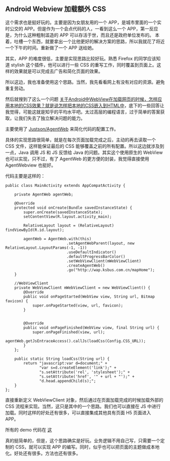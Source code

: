 Android Webview 加载额外 CSS
---

这个需求也是挺好玩的。主要是因为女朋友用的一个 APP，是城市里面的一个实时公交的 APP。但是作为一个会点代码的人，一看到这么一个 APP，第一反应是，为什么这种粗制滥造的 APP 可以存活于世，而且还是政府单位发布的。
本着，吐槽一个东西，就要拿出一个比他更好的解决方案的思路，所以我就花了将近一个下午的时间。重新做了一个 APP 送给她。

其实，APP 的难度很低，主要是实现思路比较好玩。熟悉 Firefox 的同学应该知道 stylish 这个插件，他可以进行一些 CSS 的重写工作，同时覆盖到页面上。这样的效果就是可以完成去广告和简化页面的效果。

所以这边，我也准备使用这个思路。当然，我先看看网上有没有对应的资源。避免重复劳动。

然后就搜到了这么一个问题 [关于Android中WebView在加载网页的时候，怎样应用本地的CSS效果？就是说怎样把本地的CSS嵌入到HTML中](https://www.zhihu.com/question/20856303)，底下的一些回答让我觉得，可能这就是知乎的平均水平吧。太过高层的编程语言，过于简单的答案获取，让我们失去了独立解决问题的能力。

主要使用了 [Justson/AgentWeb](https://github.com/Justson/AgentWeb) 来简化代码的配置工作。

具体的实现思路很简单，就是在每次页面加载完成之后，主动的再去读取一个 CSS 文件，这样能保证最后的 CSS 能够覆盖之前的所有配置。所以这边就涉及到一点，Java 调用 JS 和 JS 反馈给 Java 的问题。其实这个使用原生的 WebView 也可以实现，只不过，有了 AgentWeb 的更方便的封装，我觉得直接使用 AgentWebview 也挺好。

代码主要是这样的：

```
public class MainActivity extends AppCompatActivity {

    private AgentWeb agentWeb;

    @Override
    protected void onCreate(Bundle savedInstanceState) {
        super.onCreate(savedInstanceState);
        setContentView(R.layout.activity_main);

        RelativeLayout layout = (RelativeLayout) findViewById(R.id.layout);

        agentWeb = AgentWeb.with(this)
                           .setAgentWebParent(layout, new RelativeLayout.LayoutParams(-1, -1))
                           .useDefaultIndicator()
                           .defaultProgressBarColor()
                           .setWebViewClient(mWebViewClient)
                           .createAgentWeb()
                           .go("http://wap.ksbus.com.cn/mapHome");
    }

    //WebViewClient
    private WebViewClient mWebViewClient = new WebViewClient() {
        @Override
        public void onPageStarted(WebView view, String url, Bitmap favicon) {
            super.onPageStarted(view, url, favicon);
        }


        @Override
        public void onPageFinished(WebView view, final String url) {
            super.onPageFinished(view, url);
            agentWeb.getJsEntraceAccess().callJs(loadCss(Config.CSS_URL));
        }
    };

    public static String loadCss(String url) {
        return "javascript:var d=document;" +
               "var s=d.createElement('link');" +
               "s.setAttribute('rel', 'stylesheet');" +
               "s.setAttribute('href', '" + url + "');" +
               "d.head.appendChild(s);";
    }
};
```

直接重新定义 WebViewClient 对象，然后通过在页面加载完成的时候加载外部的 CSS 流程来实现。当然，这只是其中的一个思路。我们也可以直接在 JS 中进行加载。同时这样的好处还有很多，可以直接集成其他具有页面 H5 页面进入 APP。

所有的 demo 代码在 [这](https://github.com/YandM-site/KSBus)

真的挺简单的，但是，这个思路确实是好玩。业务逻辑不用自己写，只需要一个定制的 CSS，就可以实现 APP 的编写。同时，似乎也可以把页面的主题做成本地化。好处还有很多。方法也还有很多。
